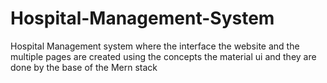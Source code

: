 # Hospital-Management-System
Hospital Management system where the interface the website and the multiple pages are created using the concepts the material ui and they are done by the base of the Mern stack

